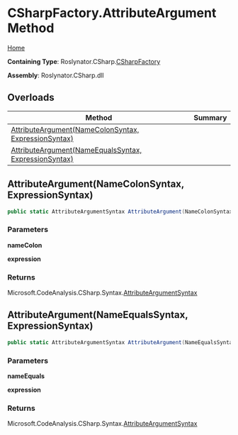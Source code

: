 <a name="_top"></a>

# CSharpFactory\.AttributeArgument Method

[Home](../../../../README.md#_top)

**Containing Type**: Roslynator\.CSharp\.[CSharpFactory](../README.md#_top)

**Assembly**: Roslynator\.CSharp\.dll

## Overloads

| Method | Summary |
| ------ | ------- |
| [AttributeArgument(NameColonSyntax, ExpressionSyntax)](#Roslynator_CSharp_CSharpFactory_AttributeArgument_Microsoft_CodeAnalysis_CSharp_Syntax_NameColonSyntax_Microsoft_CodeAnalysis_CSharp_Syntax_ExpressionSyntax_) | |
| [AttributeArgument(NameEqualsSyntax, ExpressionSyntax)](#Roslynator_CSharp_CSharpFactory_AttributeArgument_Microsoft_CodeAnalysis_CSharp_Syntax_NameEqualsSyntax_Microsoft_CodeAnalysis_CSharp_Syntax_ExpressionSyntax_) | |

## AttributeArgument\(NameColonSyntax, ExpressionSyntax\) <a name="Roslynator_CSharp_CSharpFactory_AttributeArgument_Microsoft_CodeAnalysis_CSharp_Syntax_NameColonSyntax_Microsoft_CodeAnalysis_CSharp_Syntax_ExpressionSyntax_"></a>

```csharp
public static AttributeArgumentSyntax AttributeArgument(NameColonSyntax nameColon, ExpressionSyntax expression)
```

### Parameters

**nameColon**

**expression**

### Returns

Microsoft\.CodeAnalysis\.CSharp\.Syntax\.[AttributeArgumentSyntax](https://docs.microsoft.com/en-us/dotnet/api/microsoft.codeanalysis.csharp.syntax.attributeargumentsyntax)

## AttributeArgument\(NameEqualsSyntax, ExpressionSyntax\) <a name="Roslynator_CSharp_CSharpFactory_AttributeArgument_Microsoft_CodeAnalysis_CSharp_Syntax_NameEqualsSyntax_Microsoft_CodeAnalysis_CSharp_Syntax_ExpressionSyntax_"></a>

```csharp
public static AttributeArgumentSyntax AttributeArgument(NameEqualsSyntax nameEquals, ExpressionSyntax expression)
```

### Parameters

**nameEquals**

**expression**

### Returns

Microsoft\.CodeAnalysis\.CSharp\.Syntax\.[AttributeArgumentSyntax](https://docs.microsoft.com/en-us/dotnet/api/microsoft.codeanalysis.csharp.syntax.attributeargumentsyntax)

